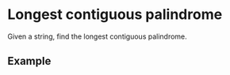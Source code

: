 # Longest contiguous palindrome
Given a string, find the longest contiguous palindrome.

## Example
```

```

